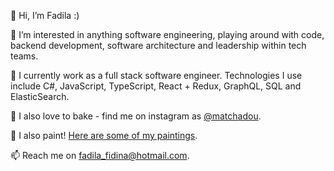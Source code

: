 👋  Hi, I’m Fadila :)

👀  I’m interested in anything software engineering, playing around with code, backend development, software architecture and leadership within tech teams. 

🌱  I currently work as a full stack software engineer. Technologies I use include C#, JavaScript, TypeScript, React + Redux, GraphQL, SQL and ElasticSearch.

🍞  I also love to bake - find me on instagram as [@matchadou](https://www.instagram.com/matchadou/).

🎨  I also paint! [Here are some of my paintings](https://www.instagram.com/dilajournals/).

📫  Reach me on fadila_fidina@hotmail.com.

<!---
fadilafidina/fadilafidina is a ✨ special ✨ repository because its `README.md` (this file) appears on your GitHub profile.
You can click the Preview link to take a look at your changes.
--->
